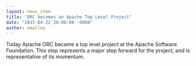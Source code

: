```yaml
---
layout: news_item
title: "ORC becomes an Apache Top Level Project"
date: "2015-04-22 20:00:00 -0800"
author: omalley
---
```


Today Apache ORC became a top level project at the Apache Software
Foundation. This step represents a major step forward for the project,
and is representative of its momentum.